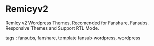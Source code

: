 # Remicyv2
RemIcy v2 Wordpress Themes, Recomended for Fanshare, Fansubs. Responsive Themes and Support RTL Mode.

tags : fansubs, fanshare, template fansub wordpress, wordpress
